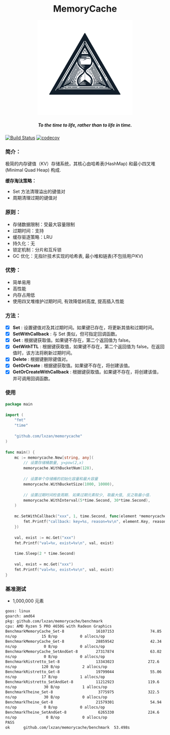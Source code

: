 <div align="center">
    <h1>MemoryCache</h1>
    <img src="assets/logo.png" alt="logo" width="300px">
    <h5>To the time to life, rather than to life in time.</h5>
</div>

[![Build Status][1]][2] [![codecov][3]][4]

[1]: https://github.com/lxzan/memorycache/workflows/Go%20Test/badge.svg?branch=main

[2]: https://github.com/lxzan/memorycache/actions?query=branch%3Amain

[3]: https://codecov.io/gh/lxzan/memorycache/graph/badge.svg?token=OHD6918OPT

[4]: https://codecov.io/gh/lxzan/memorycache

### 简介：

极简的内存键值（KV）存储系统，其核心由哈希表(HashMap) 和最小四叉堆(Minimal Quad Heap) 构成.

**缓存淘汰策略：**

- Set 方法清理溢出的键值对
- 周期清理过期的键值对

### 原则：

- 存储数据限制：受最大容量限制
- 过期时间：支持
- 缓存驱逐策略：LRU
- 持久化：无
- 锁定机制：分片和互斥锁
- GC 优化：无指针技术实现的哈希表, 最小堆和链表(不包括用户KV)

### 优势：

- 简单易用
- 高性能
- 内存占用低
- 使用四叉堆维护过期时间, 有效降低树高度, 提高插入性能

### 方法：

-   [x] **Set** : 设置键值对及其过期时间。如果键已存在，将更新其值和过期时间。
-   [x] **SetWithCallback** : 与 Set 类似，但可指定回调函数。
-   [x] **Get** : 根据键获取值。如果键不存在，第二个返回值为 false。
-   [x] **GetWithTTL** : 根据键获取值，如果键不存在，第二个返回值为 false。在返回值时，该方法将刷新过期时间。
-   [x] **Delete** : 根据键删除键值对。
-   [x] **GetOrCreate** : 根据键获取值。如果键不存在，将创建该值。
-   [x] **GetOrCreateWithCallback** : 根据键获取值。如果键不存在，将创建该值，并可调用回调函数。

### 使用

```go
package main

import (
	"fmt"
	"time"

	"github.com/lxzan/memorycache"
)

func main() {
	mc := memorycache.New[string, any](
		// 设置存储桶数量, y=pow(2,x)
		memorycache.WithBucketNum(128),

		// 设置单个存储桶的初始化容量和最大容量
		memorycache.WithBucketSize(1000, 10000),

		// 设置过期时间检查周期. 如果过期元素较少, 取最大值, 反之取最小值.
		memorycache.WithInterval(5*time.Second, 30*time.Second),
	)

	mc.SetWithCallback("xxx", 1, time.Second, func(element *memorycache.Element[string, any], reason memorycache.Reason) {
		fmt.Printf("callback: key=%s, reason=%v\n", element.Key, reason)
	})

	val, exist := mc.Get("xxx")
	fmt.Printf("val=%v, exist=%v\n", val, exist)

	time.Sleep(2 * time.Second)

	val, exist = mc.Get("xxx")
	fmt.Printf("val=%v, exist=%v\n", val, exist)
}

```

### 基准测试

- 1,000,000 元素

```
goos: linux
goarch: amd64
pkg: github.com/lxzan/memorycache/benchmark
cpu: AMD Ryzen 5 PRO 4650G with Radeon Graphics
BenchmarkMemoryCache_Set-8              16107153                74.85 ns/op           15 B/op          0 allocs/op
BenchmarkMemoryCache_Get-8              28859542                42.34 ns/op            0 B/op          0 allocs/op
BenchmarkMemoryCache_SetAndGet-8        27317874                63.02 ns/op            0 B/op          0 allocs/op
BenchmarkRistretto_Set-8                13343023               272.6 ns/op           120 B/op          2 allocs/op
BenchmarkRistretto_Get-8                19799044                55.06 ns/op           17 B/op          1 allocs/op
BenchmarkRistretto_SetAndGet-8          11212923               119.6 ns/op            30 B/op          1 allocs/op
BenchmarkTheine_Set-8                    3775975               322.5 ns/op            30 B/op          0 allocs/op
BenchmarkTheine_Get-8                   21579301                54.94 ns/op            0 B/op          0 allocs/op
BenchmarkTheine_SetAndGet-8              6265330               224.6 ns/op             0 B/op          0 allocs/op
PASS
ok      github.com/lxzan/memorycache/benchmark  53.498s
```

